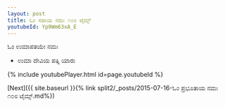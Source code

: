 ```yaml
---
layout: post
title: ಓಂ ಸಹಾಯ ನಮಃ ೧೦೮ ಟೈಮ್ಸ್
youtubeId: Yp9Wm63xA_E
---
```

 
 
 ಓಂ ಉಮಾಪತಯೇ ನಮಃ  
 
 -  ಉಮಾ ದೇವಿಯ ಪತ್ನಿ ಯಾರು 
 
  
 
  
 
 
 
 
 
 


{% include youtubePlayer.html id=page.youtubeId %}
 
[Next]({{ site.baseurl }}{% link  split2/_posts/2015-07-16-ಓಂ ಪ್ರಭೂತಾಯ ನಮಃ ೧೦೮ ಟೈಮ್ಸ್.md%})
 
